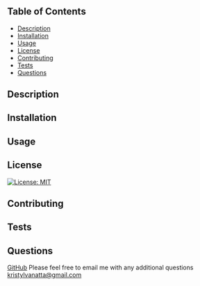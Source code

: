 # 
## Table of Contents
* [Description](#description)
* [Installation](#installation)
* [Usage](#usage)
* [License](#license)
* [Contributing](#contributing)
* [Tests](#tests)
* [Questions](#questions)

## Description

## Installation

## Usage

## License
[![License: MIT](https://img.shields.io/badge/License-MIT-yellow.svg)](https://opensource.org/licenses/MIT)

## Contributing

## Tests

## Questions

[GitHub](https://github.com/kristyvanatta)
Please feel free to email me with any additional questions
<kristylvanatta@gmail.com>

